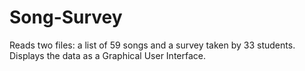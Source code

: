 # Song-Survey
Reads two files: a list of 59 songs and a survey taken by 33 students. Displays the data as a Graphical User Interface. 
